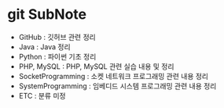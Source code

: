 # git SubNote

- GitHub : 깃허브 관련 정리
- Java : Java 정리
- Python : 파이썬 기초 정리
- PHP, MySQL : PHP, MySQL 관련 실습 내용 및 정리
- SocketProgramming : 소켓 네트워크 프로그래밍 관련 내용 정리
- SystemProgramming : 임베디드 시스템 프로그래밍 관련 내용 정리
- ETC : 분류 미정